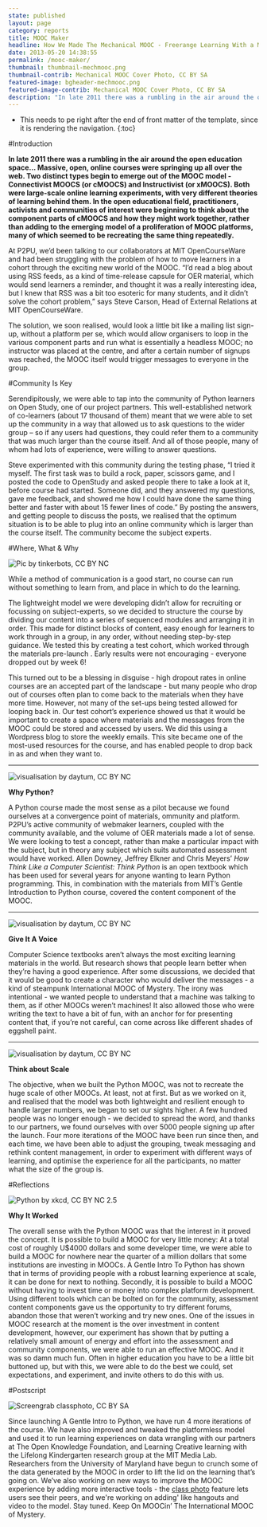 ```yaml
---
state: published
layout: page
category: reports
title: MOOC Maker
headline: How We Made The Mechanical MOOC - Freerange Learning With a Mechanical Guide
date: 2013-05-20 14:38:55
permalink: /mooc-maker/
thumbnail: thumbnail-mechmooc.png
thumbnail-contrib: Mechanical MOOC Cover Photo, CC BY SA
featured-image: bgheader-mechmooc.png
featured-image-contrib: Mechanical MOOC Cover Photo, CC BY SA
description: "In late 2011 there was a rumbling in the air around the open education space. Massive, open, online courses were springing up all over the web. Two distinct types begin to emerge out of the MOOC model - Connectivist MOOCS (or cMOOCS) and Instructivist (or xMOOCS). Both were large-scale online learning experiments, with very different theories of learning behind them."
---
```

* This needs to pe right after the end of front matter of the template, 
since it is rendering the navigation.
{:toc}

#Introduction

**In late 2011 there was a rumbling in the air around the open 
education space... Massive, open, online courses were springing up 
all over the web. Two distinct types begin to emerge out of the MOOC model - Connectivist MOOCS (or cMOOCS) and Instructivist (or xMOOCS). Both were large-scale online learning experiments, with very different theories of learning behind them. In the open educational field, practitioners, activists and communities of interest were beginning to think about the component parts of cMOOCS and how they might work together, rather than adding to the emerging model of a proliferation of MOOC platforms, many of which seemed to be recreating the same thing repeatedly.**

At P2PU, we’d been talking to our collaborators at MIT OpenCourseWare and had been struggling with the problem of how to move learners in a cohort through the exciting new world of the MOOC. “I’d read a blog about using RSS feeds, as a kind of time-release capsule for OER material, which would send learners a reminder, and thought it was a really interesting idea, but I knew that RSS was a bit too esoteric for many students, and it didn’t solve the cohort problem,” says Steve Carson, Head of External Relations at MIT OpenCourseWare.

The solution, we soon realised, would look a little bit like a mailing list sign-up, without a platform per se, which would allow organisers to loop in the various component parts and run what is essentially a headless MOOC; no instructor was placed at the centre, and after a certain number of signups was reached, the MOOC itself would trigger messages to everyone in the group.

#Community Is Key

Serendipitously, we were able to tap into the community of Python learners on Open Study, one of our project partners. This well-established network of co-learners (about 17 thousand of them) meant that we were able to set up the community in a way that allowed us to ask questions to the wider group – so if any users had questions, they could refer them to a community that was much larger than the course itself. And all of those people, many of whom had lots of experience, were willing to answer questions.

Steve experimented with this community during the testing phase, “I tried it myself. The first task was to build a rock, paper, scissors game, and I posted the code to OpenStudy and asked people there to take a look at it, before course had started. Someone did, and they answered my questions, gave me feedback, and showed me how I could have done the same thing better and faster with about 15 fewer lines of code.” By posting the answers, and getting people to discuss the posts, we realised that the optimum situation is to be able to plug into an online community which is larger than the course itself. The community become the subject experts.

#Where, What & Why

![Pic by tinkerbots, CC BY NC](/img/content/mechmooc/mooc_e.jpg "Pic by tinkerbots, CC BY NC")

While a method of communication is a good start, no course can run without something to learn 
from, and place in which to do the learning.

The lightweight model we were developing didn’t allow for recruiting or focussing on 
subject-experts, so we decided to structure the course by dividing our content into a series of 
sequenced modules and arranging it in order. This made for distinct blocks of content, 
easy enough for learners to work through in a group, in any order, without needing step-by-step 
guidance. We tested this by creating a test cohort, which worked through the materials pre-launch
. Early results were not encouraging - everyone dropped out by week 6!

This turned out to be a blessing in disguise - high dropout rates in online courses are an 
accepted part of the landscape - but many people who drop out of courses often plan to come back 
to the materials when they have more time. However, not many of the set-ups being tested allowed 
for looping back in. Our test cohort’s experience showed us that it would be important to create 
a space where materials and the messages from the MOOC could be stored and accessed by users. We 
did this using a Wordpress blog to store the weekly emails. This site became one of the most-used
 resources for the course, and has enabled people to drop back in as and when they want to.

***

![visualisation by daytum, CC BY NC](/img/content/mechmooc/mooc_stats.jpg "visualisation by daytum, CC BY NC")

**Why Python?**

A Python course made the most sense as a pilot because we found ourselves at a convergence point 
of materials,  ommunity and platform. P2PU’s active community of webmaker learners, 
coupled with the community available, and the volume of OER materials made a lot of sense. We 
were looking to test a concept, rather than make a particular impact with the subject, 
but in theory any subject which suits automated assessment would have worked. Allen Downey, 
Jeffrey Elkner and Chris Meyers’ *How Think Like a Computer Scientist: Think Python* is an open 
textbook which has been used for several years for anyone wanting to learn Python programming. 
This, in combination with the materials from MIT’s Gentle Introduction to Python course, 
covered the content component of the MOOC.


***

![visualisation by daytum, CC BY NC](/img/content/mechmooc/mooc_plan.jpg "visualisation by daytum, CC BY NC")

**Give It A Voice**

Computer Science textbooks aren’t always the most exciting learning materials in the world. But 
research shows that people learn better when they’re having a good experience. After some 
discussions, we decided that it would be good to create a character who would deliver the 
messages - a kind of steampunk International MOOC of Mystery. The irony was intentional - we 
wanted people to understand that a machine was talking to them, as if other MOOCs weren’t 
machines! It also allowed those who were writing the text to have a bit of fun, 
with an anchor for for presenting content that, if you’re not careful, 
can come across like different shades of eggshell paint.

***

![visualisation by daytum, CC BY NC](/img/content/mechmooc/mooc_age.jpg "visualisation by daytum, CC BY NC")

**Think about Scale**

The objective, when we built the Python MOOC, was not to recreate the huge scale of other MOOCs. 
At least, not at first. But as we worked on it, and realised that the model was both lightweight 
and resilient enough to handle larger numbers, we began to set our sights higher. A few hundred 
people was no longer enough - we decided to spread the word, and thanks to our partners, 
we found ourselves with over 5000 people signing up after the launch. Four more iterations of the
 MOOC have been run since then, and each time, we have been able to adjust the grouping, 
 tweak messaging and rethink content management, in order to experiment with different ways of 
 learning, and optimise the experience for all the participants, no matter what the size of the 
 group is.
 
#Reflections

![Python by xkcd, CC BY NC 2.5](/img/content/mechmooc/python.jpg "Python by xkcd, CC BY NC 2.5")

**Why It Worked**

The overall sense with the Python MOOC was that the interest in it proved the concept. It is 
possible to build a MOOC for very little money: At a total cost of roughly U$4000 dollars and 
some developer time, we were able to build a MOOC for nowhere near the quarter of a million 
dollars that some institutions are investing in MOOCs. A Gentle Intro To Python has shown that in
 terms of providing people with a robust learning experience at scale, 
 it can be done for next to nothing. Secondly, it is possible to build a MOOC without having to 
 invest time or money into complex platform development. Using different tools which can be 
 bolted on for the community, assessment content components gave us the opportunity to try 
 different forums, abandon those that weren’t working and try new ones. One of the issues in MOOC
  research at the moment is the over investment in content development, however, 
  our experiment has shown that by putting a relatively small amount of energy and effort into 
  the assessment and community components, we were able to run an effective MOOC. And it was so 
  damn much fun. Often in higher education you have to be a little bit buttoned up, 
  but with this, we were able to do the best we could, set expectations, and experiment, 
  and invite others to do this with us.

#Postscript

![Screengrab classphoto, CC BY SA](/img/content/mechmooc/classphoto.jpg "Class photo feature screen, CC BY SA")

Since launching A Gentle Intro to Python, we have run 4 more iterations of the course. We have 
also improved and tweaked the platformless model and used it to run learning experiences on data 
wrangling with our partners at The Open Knowledge Foundation, and Learning Creative learning with
 the Lifelong Kindergarten research group at the MIT Media Lab. Researchers from the University 
 of Maryland have begun to crunch some of the data generated by the MOOC in order to lift the lid
  on the learning that’s going on. We’ve also working on new ways to improve the MOOC experience 
  by adding more interactive tools - the [class photo](http://mechanicalmooc.org/classphoto/5/) 
  feature lets users see their peers, 
  and we're working on adding' like hangouts and video to the model. Stay tuned. Keep On MOOCin’ 
  The International MOOC of Mystery.

